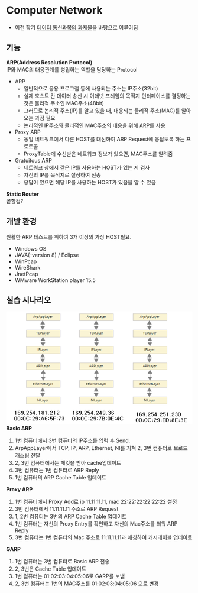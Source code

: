 # Computer Network
- 이전 학기 [데이터 통신과목의 과제물](https://github.com/Limm-jk/2020_Spring_DataCommunication)을 바탕으로 이루어짐
## 기능
**ARP(Address Resolution Protocol)**  
IP와 MAC의 대응관계를 성립하는 역할을 담당하는 Protocol
  - ARP     
    - 일반적으로 응용 프로그램 등에 사용되는 주소는 IP주소(32bit)  
    - 실제 호스트 간 데이터 송신 시 이데넷 프레임의 목적지 인터페이스를 결정하는 것은 물리적 주소인 MAC주소(48bit)  
    - 그러므로 논리적 주소(IP)를 알고 있을 때, 대응되는 물리적 주소(MAC)를 알아오는 과정 필요  
    - 논리적인 IP주소와 물리적인 MAC주소의 대응을 위해 ARP를 사용   
  - Proxy ARP
    - 동일 네트워크에서 다른 HOST를 대신하여 ARP Request에 응답토록 하는 프로토콜
    - ProxyTable에 수신받은 네트워크 정보가 있으면, MAC주소를 알려줌
  - Gratuitous ARP
    - 네트워크 상에서 같은 IP를 사용하는 HOST가 있는 지 검사
    - 자신의 IP를 목적지로 설정하여 전송
    - 응답이 있으면 해당 IP를 사용하는 HOST가 있음을 알 수 있음  
    
**Static Router**  
곧할걸?
## 개발 환경
원활한 ARP 테스트를 위하여 3개 이상의 가상 HOST필요. 
- Windows OS
- JAVA(-version 8) / Eclipse
- WinPcap
- WireShark
- JnetPcap
- WMware WorkStation player 15.5

## 실습 시나리오  
![](./scenario.png)  
**Basic ARP**  
1.  1번 컴퓨터에서 3번 컴퓨터의 IP주소를 입력 후 Send.  
2.  ArpAppLayer에서 TCP, IP, ARP, Ethernet, NI를 거쳐 2, 3번 컴퓨터로 브로드캐스팅 전달  
3.  2, 3번 컴퓨터에서는 패킷을 받아 cache업데이트  
4.  3번 컴퓨터는 1번 컴퓨터로 ARP Reply  
5.  1번 컴퓨터의 ARP Cache Table 업데이트  


**Proxy ARP**  
1. 1번 컴퓨터에서 Proxy Add로 ip 11.11.11.11, mac 22:22:22:22:22:22 설정  
2. 3번 컴퓨터에서 11.11.11.11 주소로 ARP Request  
3. 1, 2번 컴퓨터는 3번의 ARP Cache Table 업데이트  
4. 1번 컴퓨터는 자신의 Proxy Entry를 확인하고 자신의 Mac주소를 씌워 ARP Reply  
5. 3번 컴퓨터는 1번 컴퓨터의 Mac 주소로 11.11.11.11과 매칭하여 캐시테이블 업데이트  


**GARP**  
1. 1번 컴퓨터는 3번 컴퓨터로 Basic ARP 전송  
2. 2, 3번은 Cache Table 업데이트  
3. 1번 컴퓨터는 01:02:03:04:05:06로 GARP를 보냄  
4. 2, 3번 컴퓨터는 1번의 MAC주소를 01:02:03:04:05:06 으로 변경
